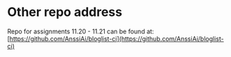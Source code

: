 # Other repo address

Repo for assignments 11.20 - 11.21 can be found at: [https://github.com/AnssiAi/bloglist-ci](https://github.com/AnssiAi/bloglist-ci)
